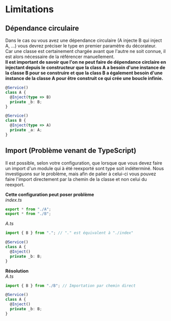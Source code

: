 # Limitations
## Dépendance circulaire
Dans le cas ou vous avez une dépendance circulaire (A injecte B qui inject A, ...) vous devrez préciser le type en premier paramètre du décorateur.  
Car une classe est certainement chargée avant que l'autre ne soit connue, il est alors nécessaire de la référencer manuellement.  
**Il est important de savoir que l'on ne peut faire de dépendance circlaire en injectant depuis le constructeur que la class A a besoin d'une instance de la classe B pour se construire et que la class B a également besoin d'une instance de la classe A pour être construit ce qui crée une boucle infinie.**
```typescript
@Service()
class A {
  @Inject(type => B)
  private _b: B;
}
```
```typescript
@Service()
class B {
  @Inject(type => A)
  private _a: A;
}
```

## Import (Problème venant de TypeScript)
Il est possible, selon votre configuration, que lorsque que vous devez faire un import d'un module qui à été reexporté sont type soit indéterminé. Nous investiguons sur le problème, mais afin de palier à celui-ci vous pouvez faire l'import directement par la chemin de la classe et non celui du reexport.

**Cette configuration peut poser problème**  
_index.ts_
```typescript
export * from "./A";
export * from "./B";
```
_A.ts_
```typescript
import { B } from "."; // "." est équivalent à "./index"

@Service()
class A {
  @Inject()
  private _b: B;
}
```

**Résolution**  
_A.ts_
```typescript
import { B } from "./B"; // Importation par chemin direct

@Service()
class A {
  @Inject()
  private _b: B;
}
```
